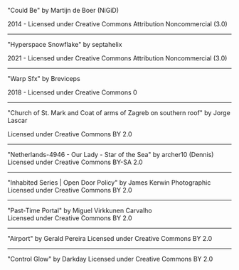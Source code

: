 "Could Be"
by Martijn de Boer (NiGiD)

2014 - Licensed under
Creative Commons
Attribution Noncommercial (3.0)

---
"Hyperspace Snowflake"
by septahelix

2021 - Licensed under
Creative Commons
Attribution Noncommercial (3.0)

---
"Warp Sfx"
by Breviceps

2018 - Licensed under
Creative Commons 0

---
"Church of St. Mark and Coat of arms of Zagreb on southern roof"
by Jorge Lascar

Licensed under 
Creative Commons BY 2.0

---
"Netherlands-4946 - Our Lady - Star of the Sea"
by archer10 (Dennis)
Licensed under 
Creative Commons BY-SA 2.0

---
"Inhabited Series | Open Door Policy" 
by James Kerwin Photographic
Licensed under
Creative Commons BY 2.0

---
"Past-Time Portal" 
by Miguel Virkkunen Carvalho  
Licensed under 
Creative Commons BY 2.0

---
"Airport" 
by Gerald Pereira 
Licensed under 
Creative Commons BY 2.0

---
"Control Glow"
by Darkday
Licensed under
Creative Commons BY 2.0
